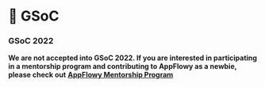 # 🔢 GSoC

### GSoC 2022

**We are not accepted into GSoC 2022. If you are interested in participating in a mentorship program and contributing to AppFlowy as a newbie, please check out** [**AppFlowy Mentorship Program**](contributor-guidance.md)



